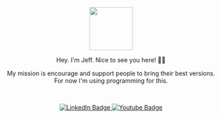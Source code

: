 <div id="mario-coder" align="center">
  <img src="https://media.giphy.com/media/UoLt6Tm8wlSnWGfSFs/giphy.gif" width="100"/>
</div>

<p align="center"> Hey. I'm Jeff. Nice to see you here! ✌🏽 </p>
<p align="center">
My mission is encourage and support people to bring their best versions. 
For now I'm using programming for this.
</p>

<p>&nbsp;</p>

<div id="social-badges" align="center">
  <a href="https://linkedin.com/in/jeffmant">
    <img src="https://img.shields.io/badge/LinkedIn-blue?style=for-the-badge&logo=linkedin&logoColor=white" alt="LinkedIn Badge"/>
  </a>
  <a href="https://www.youtube.com/channel/UC10lFjruKpj2KYRKcwQ3clg">
    <img src="https://img.shields.io/badge/YouTube-red?style=for-the-badge&logo=youtube&logoColor=white" alt="Youtube Badge"/>
  </a>
</div>
